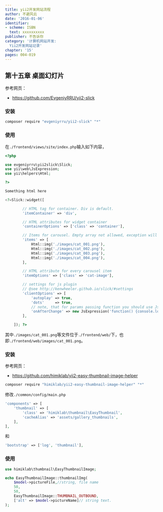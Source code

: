 ```yaml
---
title: yii2开发网站流程
author: 不避风云 
date: '2016-01-06'
identifier:
- scheme: ISBN
  text: xxxxxxxxxx
publisher: 不告诉你
category: '计算机网站开发:
  Yii2开发网站记录'
chapter: '15'
pages: 004-019
---
```


## 第十五章 桌面幻灯片

参考网页：
+ https://github.com/EvgeniyRRU/yii2-slick

### 安装

```bash
composer require "evgeniyrru/yii2-slick" "*"
```

### 使用

在`./frontend/views/site/index.php`输入如下内容，

```php
<?php

use evgeniyrru\yii2slick\Slick;
use yii\web\JsExpression;
use yii\helpers\Html;

?>

Something html here

<?=Slick::widget([

        // HTML tag for container. Div is default.
        'itemContainer' => 'div',

        // HTML attributes for widget container
        'containerOptions' => ['class' => 'container'],

        // Items for carousel. Empty array not allowed, exception will be throw, if empty 
        'items' => [
            Html::img('./images/cat_001.png'),
            Html::img('./images/cat_002.png'),
            Html::img('./images/cat_003.png'),
            Html::img('./images/cat_004.png'),
        ],

        // HTML attribute for every carousel item
        'itemOptions' => ['class' => 'cat-image'],

        // settings for js plugin
        // @see http://kenwheeler.github.io/slick/#settings
        'clientOptions' => [
            'autoplay' => true,
            'dots'     => true,
            // note, that for params passing function you should use JsExpression object
            'onAfterChange' => new JsExpression('function() {console.log("The cat has shown")}'),
        ],

    ]); ?>
```

其中`./images/cat_001.png`等文件位于`./frontend/web/`下，也即`./frontend/web/images/cat_001.png`。

### 安装

参考网页：
+ https://github.com/himiklab/yii2-easy-thumbnail-image-helper



```bash
composer require "himiklab/yii2-easy-thumbnail-image-helper" "*"

```
修改`./common/config/main.php`

```php
'components' => [
    'thumbnail' => [
        'class' => 'himiklab\thumbnail\EasyThumbnail',
        'cacheAlias' => 'assets/gallery_thumbnails',
    ],
],
```
和

```php
'bootstrap' => ['log', 'thumbnail'],
```
### 使用

```php
use himiklab\thumbnail\EasyThumbnailImage;

echo EasyThumbnailImage::thumbnailImg(
    $model->pictureFile,//string, file name
    50,
    50,
    EasyThumbnailImage::THUMBNAIL_OUTBOUND,
    ['alt' => $model->pictureName]// string text.
);
```
